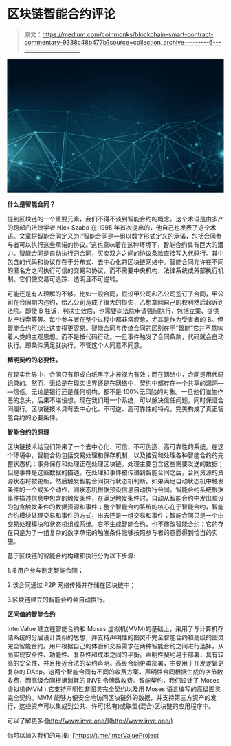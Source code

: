 # 区块链智能合约评论

> 原文：<https://medium.com/coinmonks/blockchain-smart-contract-commentary-9338c48b477b?source=collection_archive---------6----------------------->

![](img/ef77471b0f21860632f1c1373ec6eb04.png)

**什么是智能合同？**

提到区块链的一个重要元素，我们不得不谈到智能合约的概念。这个术语是由多产的跨部门法律学者 Nick Szabo 在 1995 年首次提出的，他自己也发表了这个术语。文章将智能合同定义为:“智能合同是一组以数字形式定义的承诺，包括合同参与者可以执行这些承诺的协议。”这也意味着在这种环境下，智能合约具有巨大的潜力。智能合同是自动执行的合同，买卖双方之间的协议条款直接写入代码行。其中包含的代码和协议存在于分布式、去中心化的区块链网络中。智能合同允许在不同的匿名方之间执行可信的交易和协议，而不需要中央机构、法律系统或外部执行机制。它们使交易可追踪、透明且不可逆转。

可能还是有人理解的不够。比如一般合同，假设甲公司和乙公司签订了合同，甲公司在合同期内违约，给乙公司造成了很大的损失，乙想拿回自己的权利然后起诉到法院。即使 B 胜诉，判决生效后，也需要向法院申请强制执行，包括立案、提供财产线索等等。每个参与者在整个过程中都非常疲惫，尤其是作为受害者的 B。但智能合约可以让这变得更容易。智能合同与传统合同的区别在于“智能”它并不意味着人类的主观思想。而不是按代码行动。一旦事件触发了合同条款，代码就会自动执行。即条件满足就执行，不管这个人同意不同意。

**精明契约的必要性。**

在现实世界中，合同只有印成白纸黑字才被视为有效；而在网络中，合同是用代码记录的。然而，无论是在现实世界还是在网络中，契约中都存在一个共享的漏洞— —信任。无论是银行还是任何机构，都不是 100%无风险的对象。一旦他们滋生作恶的念头，后果不堪设想。现在我们用一个系统，可以解决信任问题，同时保证合同履行。区块链技术具有去中心化、不可逆、高可靠性的特点，完美构成了真正智能合约的必要条件。

**智能合约的原理**

区块链技术给我们带来了一个去中心化、可信、不可伪造、高可靠性的系统。在这个环境中，智能合约包括交易处理和保存机制，以及接受和处理各种智能合约的完整状态机；事务保存和处理正在处理区块链。处理主要包含这些需要发送的数据；但是事件是这些数据的描述。在处理和事件被传递到智能合同之后，合同资源的资源状态将被更新，然后触发智能合同执行状态机判断。如果满足自动状态机中触发条件的一个或多个动作，则状态机根据预设信息自动执行合同。智能合约系统根据事件描述信息中包含的触发条件，在满足触发条件时，自动从智能合约中发出预设的包含触发条件的数据资源和事件；整个智能合约系统的核心在于智能合约，智能合约模块处理交易和事件的方式，出去还是一组交易和事件；智能合同只是一个由交易处理模块和状态机组成系统。它不生成智能合约，也不修改智能合约；它的存在只是为了一组复杂的数字承诺的触发条件能够按照参与者的意愿得到恰当的实施。

基于区块链的智能合约构建和执行分为以下步骤:

1.多用户参与制定智能合同；

2.该合同通过 P2P 网络传播并存储在区块链中；

3.区块链建立的智能合约会自动执行。

**区间值的智能合约**

InterValue 建立在智能合约和 Moses 虚拟机(MVM)的基础上，采用了与计算机存储系统的分层设计类似的思想，并支持声明性的图灵不完全智能合约和高级的图灵完全智能合约。用户根据自己的体验和交易需求在两种智能合约之间进行选择，从而实现安全性、功能性、复杂性和成本之间的平衡。声明性契约易于部署，具有较高的安全性，并且接近合法的契约声明。高级合同更难部署，主要用于开发逻辑更复杂的 DApp。这两个智能合同有不同的收费方案。声明性合同根据生成的字节数收费，而高级合同根据消耗的 INVE 令牌数收费。智能契约，我们设计了 Moses 虚拟机(MVM ),它支持声明性非图灵完全契约以及用 Moses 语言编写的高级图灵完全契约。MVM 能够方便安全地访问区块链外的数据，并支持第三方资产的发行，这些资产可以集成到公共、许可(私有)或联盟(混合)区块链的应用程序中。

可以了解更多:[http://www.inve.one/](http://www.inve.one/)

你可以加入我们的电报:【https://t.me/InterValueProject